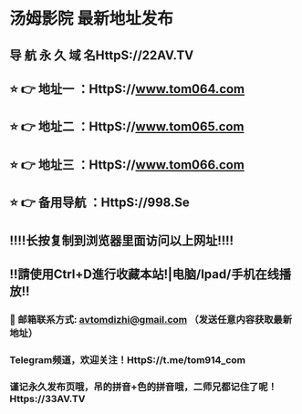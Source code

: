 # 汤姆影院 最新地址发布 
## 导 航 永 久 域 名HttpS://22AV.TV 
## ⭐️ 👉 地址一 ：HttpS://www.tom064.com
## ⭐️ 👉 地址二 ：HttpS://www.tom065.com
## ⭐️ 👉 地址三 ：HttpS://www.tom066.com
## ⭐️ 👉 备用导航 ：HttpS://998.Se
## ‼️‼️长按复制到浏览器里面访问以上网址‼️‼️
## ‼️請使用Ctrl+D進行收藏本站!|电脑/Ipad/手机在线播放‼️
### 📧 邮箱联系方式: avtomdizhi@gmail.com （发送任意内容获取最新地址）
### Telegram频道，欢迎关注！HttpS://t.me/tom914_com
### 谨记永久发布页哦，吊的拼音+色的拼音哦，二师兄都记住了呢！Https://33AV.TV 
